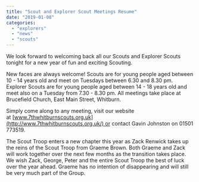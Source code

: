 ```yaml
---
title: "Scout and Explorer Scout Meetings Resume"
date: "2019-01-08"
categories: 
  - "explorers"
  - "news"
  - "scouts"
---
```


We look forward to welcoming back all our Scouts and Explorer Scouts tonight for a new year of fun and exciting Scouting.

New faces are always welcome! Scouts are for young people aged between 10 - 14 years old and meet on Tuesdays between 6.30 and 8.30 pm. Explorer Scouts are for young people aged between 14 - 18 years old and meet also on a Tuesday from 7.30 - 8.30 pm. All meetings take place at Brucefield Church, East Main Street, Whitburn.

Simply come along to any meeting, visit our website at [www.7thwhitburnscouts.org.uk](http://www.7thwhitburnscouts.org.uk/) or contact Gavin Johnston on 01501 773519.

The Scout Troop enters a new chapter this year as Zack Renwick takes up the reins of the Scout Troop from Graeme Brown. Both Graeme and Zack will work together over the next few months as the transition takes place. We wish Zack, George, Peter and the entire Scout Troop the best of luck over the year ahead. Graeme has no intention of disappearing and will still be very much part of the Group.

